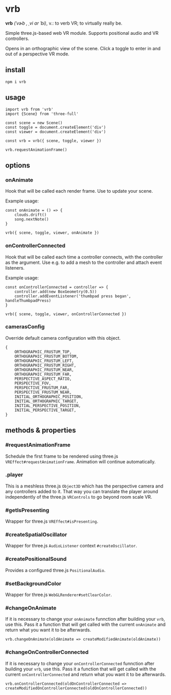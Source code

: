 # vrb

**vrb** *(ˈvɚb , ˌvi ɑr ˈbi)*, v.: to verb VR; to virtually really be.

Simple three.js-based web VR module. Supports positional audio and VR controllers.

Opens in an orthographic view of the scene. Click a toggle to enter in and out of a perspective VR mode.

## install

`npm i vrb`

## usage

```
import vrb from 'vrb'
import {Scene} from 'three-full'

const scene = new Scene()
const toggle = document.createElement('div')
const viewer = document.createElement('div')

const vrb = vrb({ scene, toggle, viewer })

vrb.requestAnimationFrame()
```

## options

### onAnimate

Hook that will be called each render frame. Use to update your scene.

Example usage:

```
const onAnimate = () => {
    clouds.drift()
    song.nextNote()
}

vrb({ scene, toggle, viewer, onAnimate })
```

### onControllerConnected

Hook that will be called each time a controller connects, with the controller as the argument. Use e.g. to add a mesh to the controller and attach event listeners.

Example usage:

```
const onControllerConnected = controller => {
    controller.add(new BoxGeometry(0.5))
    controller.addEventListener('thumbpad press began', handleThumbpadPress)
}

vrb({ scene, toggle, viewer, onControllerConnected })
```

### camerasConfig

Override default camera configuration with this object.

```
{
    ORTHOGRAPHIC_FRUSTUM_TOP,
    ORTHOGRAPHIC_FRUSTUM_BOTTOM,
    ORTHOGRAPHIC_FRUSTUM_LEFT,
    ORTHOGRAPHIC_FRUSTUM_RIGHT,
    ORTHOGRAPHIC_FRUSTUM_NEAR,
    ORTHOGRAPHIC_FRUSTUM_FAR,
    PERSPECTIVE_ASPECT_RATIO,
    PERSPECTIVE_FOV,
    PERSPECTIVE_FRUSTUM_FAR,
    PERSPECTIVE_FRUSTUM_NEAR,
    INITIAL_ORTHOGRAPHIC_POSITION,
    INITIAL_ORTHOGRAPHIC_TARGET,
    INITIAL_PERSPECTIVE_POSITION,
    INITIAL_PERSPECTIVE_TARGET,
}
```

## methods & properties

### #requestAnimationFrame

Schedule the first frame to be rendered using three.js `VREffect#requestAnimationFrame`. Animation will continue automatically.

### .player

This is a meshless three.js `Object3D` which has the perspective camera and any controllers added to it. That way you can translate the player around independently of the three.js `VRControls` to go beyond room scale VR.

### #getIsPresenting

Wrapper for three.js `VREffect#isPresenting`.

### #createSpatialOscillator

Wrapper for three.js `AudioListener` context `#createOscillator`.

### #createPositionalSound

Provides a configured three.js `PositionalAudio`.

### #setBackgroundColor

Wrapper for three.js `WebGLRenderer#setClearColor`.

### #changeOnAnimate

If it is necessary to change your `onAnimate` funnction after building your `vrb`, use this. Pass it a function that will get called with the current `onAnimate` and return what you want it to be afterwards.

`vrb.changeOnAnimate(oldAnimate => createModifiedAnimate(oldAnimate))`

### #changeOnControllerConnected

If it is necessary to change your `onControllerConnected` funnction after building your `vrb`, use this. Pass it a function that will get called with the current `onControllerConnected` and return what you want it to be afterwards.

`vrb.onControllerConnected(oldOnControllerConnected => createModifiedOnControllerConnected(oldOnControllerConnected))`
